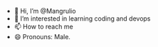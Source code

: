- 👋 Hi, I’m @Mangrulio
- 👀 I’m interested in learning coding and devops
- 📫 How to reach me 
- 😄 Pronouns: Male.

<!---
Mangrulio/Mangrulio is a ✨ special ✨ repository because its `README.md` (this file) appears on your GitHub profile.
You can click the Preview link to take a look at your changes.
--->
